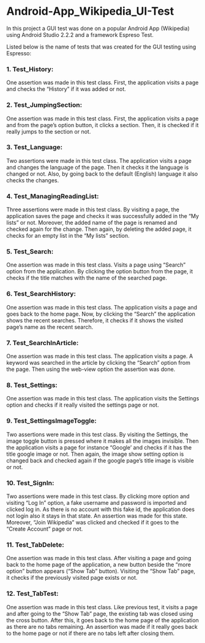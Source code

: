 # Android-App_Wikipedia_UI-Test

In this project a GUI test was done on a popular Android App (Wikipedia) using Android Studio 2.2.2 and a framework Espreso Test.

Listed below is the name of tests that was created for the GUI testing using Espresso:

### 1.	Test_History: 
One assertion was made in this test class. First, the application visits a page and checks the “History” if it was added or not.
### 2.	Test_JumpingSection: 
One assertion was made in this test class. First, the application visits a page and from the page’s option button, it clicks a section. Then, it is checked if it really jumps to the section or not.
### 3.	Test_Language: 
Two assertions were made in this test class. The application visits a page and changes the language of the page. Then it checks it the language is changed or not. Also, by going back to the default (English) language it also checks the changes. 
### 4.	Test_ManagingReadingList: 
Three assertions were made in this test class. By visiting a page, the application saves the page and checks it was successfully added in the “My lists” or not. Moreover, the added name of the page is renamed and checked again for the change. Then again, by deleting the added page, it checks for an empty list in the “My lists” section. 
### 5.	Test_Search: 
One assertion was made in this test class. Visits a page using “Search” option from the application. By clicking the option button from the page, it checks if the title matches with the name of the searched page.
### 6.	Test_SearchHistory: 
One assertion was made in this test class. The application visits a page and goes back to the home page. Now, by clicking the “Search” the application shows the recent searches. Therefore, it checks if it shows the visited page’s name as the recent search. 
### 7.	Test_SearchInArticle: 
One assertion was made in this test class. The application visits a page. A keyword was searched in the article by clicking the “Search” option from the page. Then using the web-view option the assertion was done.
### 8.	Test_Settings: 
One assertion was made in this test class. The application visits the Settings option and checks if it really visited the settings page or not. 
### 9.	Test_SettingsImageToggle: 
Two assertions were made in this test class. By visiting the Settings, the image toggle button is pressed where it makes all the images invisible. Then the application visits a page for instance “Google’ and checks if it has the title google image or not. Then again, the image show setting option is changed back and checked again if the google page’s title image is visible or not. 
### 10.	Test_SignIn: 
Two assertions were made in this test class. By clicking more option and visiting “Log In” option, a fake username and password is imported and clicked log in. As there is no account with this fake id, the application does not login also it stays in that state. An assertion was made for this state. Moreover, “Join Wikipedia” was clicked and checked if it goes to the “Create Account” page or not. 
### 11.	Test_TabDelete: 
One assertion was made in this test class. After visiting a page and going back to the home page of the application, a new button beside the “more option” button appears (“Show Tab” button). Visiting the “Show Tab” page, it checks if the previously visited page exists or not. 
### 12.	Test_TabTest: 
One assertion was made in this test class. Like previous test, it visits a page and after going to the “Show Tab” page, the existing tab was closed using the cross button. After this, it goes back to the home page of the application as there are no tabs remaining. An assertion was made if it really goes back to the home page or not if there are no tabs left after closing them. 

